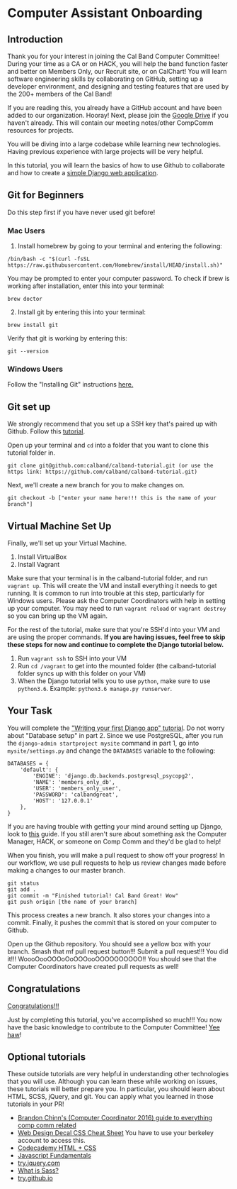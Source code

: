# Computer Assistant Onboarding

## Introduction

Thank you for your interest in joining the Cal Band Computer Committee! During your time as a CA or on HACK, you will help the band function faster and better on Members Only, our Recruit site, or on CalChart! You will learn software engineering skills by collaborating on GitHub, setting up a developer environment, and designing and testing features that are used by the 200+ members of the Cal Band!

If you are reading this, you already have a GitHub account and have been added to our organization. Hooray! Next, please join the [Google Drive](https://drive.google.com/drive/folders/1Q_Z76nEyfy-o6hsey9qxUq-1ix5LUQGk?usp=sharing) if you haven't already. This will contain our meeting notes/other CompComm resources for projects. 

You will be diving into a large codebase while learning new technologies. Having previous experience with large projects will be very helpful.

In this tutorial, you will learn the basics of how to use Github to collaborate and how to create a [simple Django web application](https://youtu.be/ZjOUc7rKtPQ).

## Git for Beginners
Do this step first if you have never used git before!
### Mac Users

1) Install homebrew by going to your terminal and entering the following: 

```
/bin/bash -c "$(curl -fsSL https://raw.githubusercontent.com/Homebrew/install/HEAD/install.sh)"
```

You may be prompted to enter your computer password. To check if brew is working after installation, enter this into your terminal:
```
brew doctor
```

2) Install git by entering this into your terminal: 
```
brew install git
```
Verify that git is working by entering this:
```
git --version
```
### Windows Users

Follow the "Installing Git" instructions [here.](https://fa22.datastructur.es/materials/lab/lab01/windows.html#b-install-git)

## Git set up

We strongly recommend that you set up a SSH key that's paired up with Github. Follow this [tutorial](https://help.github.com/articles/connecting-to-github-with-ssh/).

Open up your terminal and `cd` into a folder that you want to clone this tutorial folder in.

```
git clone git@github.com:calband/calband-tutorial.git (or use the https link: https://github.com/calband/calband-tutorial.git)
```

Next, we'll create a new branch for you to make changes on.

```
git checkout -b ["enter your name here!!! this is the name of your branch"]
```

## Virtual Machine Set Up

Finally, we'll set up your Virtual Machine.

1. Install VirtualBox
2. Install Vagrant

Make sure that your terminal is in the calband-tutorial folder, and run `vagrant up`. This will create the VM and install everything it needs to get running. It is common to run into trouble at this step, particularly for Windows users. Please ask the Computer Coordinators with help in setting up your computer. You may need to run `vagrant reload` or `vagrant destroy` so you can bring up the VM again. 

For the rest of the tutorial, make sure that you're SSH'd into your VM and are using the proper commands. 
**If you are having issues, feel free to skip these steps for now and continue to complete the Django tutorial below.**

1. Run `vagrant ssh` to SSH into your VM
2. Run `cd /vagrant` to get into the mounted folder (the calband-tutorial folder syncs up with this folder on your VM)
3. When the Django tutorial tells you to use `python`, make sure to use `python3.6`. Example: `python3.6 manage.py runserver`.

## Your Task

You will complete the ["Writing your first Django app" tutorial](https://docs.djangoproject.com/en/4.1/intro/tutorial01/). Do not worry about "Database setup" in part 2. Since we use PostgreSQL, after you run the `django-admin startproject mysite` command in part 1, go into `mysite/settings.py` and change the `DATABASES` variable to the following:

```
DATABASES = {
    'default': {
        'ENGINE': 'django.db.backends.postgresql_psycopg2',
        'NAME': 'members_only_db',
        'USER': 'members_only_user',
        'PASSWORD': 'calbandgreat',
        'HOST': '127.0.0.1'
    },
}
```

If you are having trouble with getting your mind around setting up Django, look to [this](https://simpleisbetterthancomplex.com/series/2017/09/04/a-complete-beginners-guide-to-django-part-1.html#starting-a-new-project) guide. If you still aren't sure about something ask the Computer Manager, HACK, or someone on Comp Comm and they'd be glad to help!

When you finish, you will make a pull request to show off your progress! In our workflow, we use pull requests to help us review changes made before making a changes to our master branch.

```
git status
git add .
git commit -m "Finished tutorial! Cal Band Great! Wow"
git push origin [the name of your branch]
```

This process creates a new branch. It also stores your changes into a commit. Finally, it pushes the commit that is stored on your computer to Github.

Open up the Github repository. You should see a yellow box with your branch. Smash that mf pull request button!!! Submit a pull request!!! You did it!!! WoooOooOOOoOoOOOooOOOOOOOOOO!! You should see that the Computer Coordinators have created pull requests as well!

## Congratulations

[Congratulations!!!](https://youtu.be/1Bix44C1EzY)

Just by completing this tutorial, you've accomplished so much!!! You now have the basic knowledge to contribute to the Computer Committee! [Yee haw](https://youtu.be/M0Ncawy2LJc)!

##

## Optional tutorials

These outside tutorials are very helpful in understanding other technologies that you will use. Although you can learn these while working on issues, these tutorials will better prepare you. In particular, you should learn about HTML, SCSS, jQuery, and git. You can apply what you learned in those tutorials in your PR!

- [Brandon Chinn's (Computer Coordinator 2016) guide to everything comp comm related](https://github.com/calband/compcomm-info)
- [Web Design Decal CSS Cheat Sheet](https://docs.google.com/document/d/1P8W1Fl__4fwui-Sac5UjauTvyj-NLhcgLk_5el82_5A/edit?usp=sharing) You have to use your berkeley account to access this.
- [Codecademy HTML + CSS](https://www.codecademy.com/en/tracks/web)
- [Javascript Fundamentals](https://javascript.info/first-steps)
- [try.jquery.com](http://try.jquery.com/levels/1/challenges/1)
- [What is Sass?](https://www.creativebloq.com/web-design/what-is-sass-111517618)
- [try.github.io](https://try.github.io/levels/1/challenges/1)
